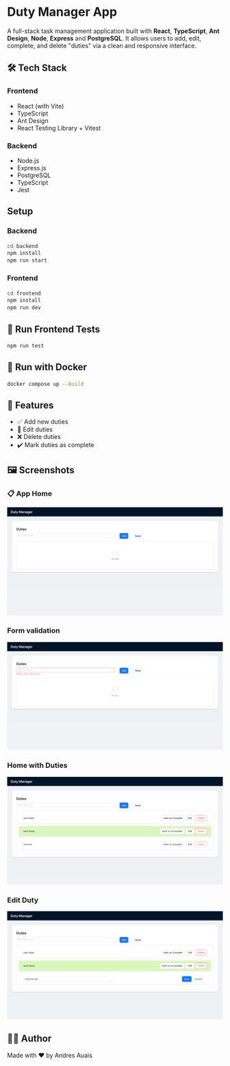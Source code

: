 # Duty Manager App

A full-stack task management application built with **React**, **TypeScript**, **Ant Design**, **Node**, **Express** and **PostgreSQL**. It allows users to add, edit, complete, and delete "duties" via a clean and responsive interface.

## 🛠 Tech Stack

### Frontend
- React (with Vite)
- TypeScript
- Ant Design
- React Testing Library + Vitest

### Backend
- Node.js
- Express.js
- PostgreSQL
- TypeScript
- Jest

## Setup

### Backend
```bash
cd backend
npm install
npm run start
```

### Frontend
```bash
cd frontend
npm install
npm run dev
```

## 🧪 Run Frontend Tests
```bash
npm run test
```

## 🐳 Run with Docker
```bash
docker compose up --build
```

## 🚀 Features
- ✅ Add new duties
- 📝 Edit duties
- ❌ Delete duties
- ✔️ Mark duties as complete

## 🖼️ Screenshots

### 📋 App Home
![App Home](frontend/screenshots/home.png)

### Form validation
![Form validation](frontend/screenshots/form_error.png)

### Home with Duties
![Home with Duties](frontend/screenshots/home_list.png)

### Edit Duty
![Edit Duty](frontend/screenshots/edit.png)


## 🧑‍💻 Author
Made with ❤️ by Andres Auais